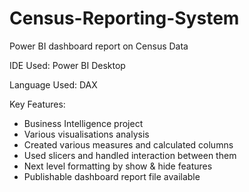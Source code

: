 # Census-Reporting-System
Power BI dashboard report on Census Data

IDE Used: Power BI Desktop

Language Used: DAX

Key Features:
 - Business Intelligence project
 - Various visualisations analysis
 - Created various measures and calculated columns
 - Used slicers and handled interaction between them
 - Next level formatting by show & hide features
 - Publishable dashboard report file available
